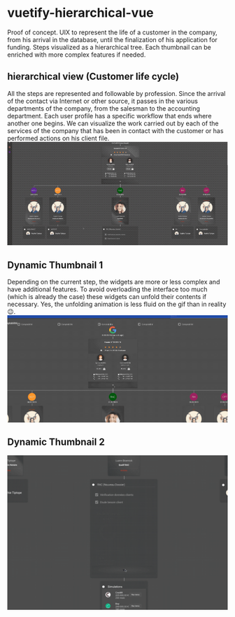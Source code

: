 # vuetify-hierarchical-vue
Proof of concept. UIX to represent the life of a customer in the company, from his arrival in the database, until the finalization of his application for funding. Steps visualized as a hierarchical tree. Each thumbnail can be enriched with more complex features if needed.

## hierarchical view (Customer life cycle)
All the steps are represented and followable by profession. Since the arrival of the contact via Internet or other source, it passes in the various departments of the company, from the salesman to the accounting department. Each user profile has a specific workflow that ends where another one begins. We can visualize the work carried out by each of the services of the company that has been in contact with the customer or has performed actions on his client file.
![Hierarchical view](https://raw.githubusercontent.com/haldrix/vuetify-hierarchical-vue/master/hierarchical-view2.gif)

## Dynamic Thumbnail 1
Depending on the current step, the widgets are more or less complex and have additional features. To avoid overloading the interface too much (which is already the case) these widgets can unfold their contents if necessary. 
Yes, the unfolding animation is less fluid on the gif than in reality 😉.
![Thumbnail 1](https://raw.githubusercontent.com/haldrix/vuetify-hierarchical-vue/master/dynamic_thumbnails.gif)

## Dynamic Thumbnail 2
![Thumbnail 2](https://raw.githubusercontent.com/haldrix/vuetify-hierarchical-vue/master/dynamic_thumbnails2.gif)

